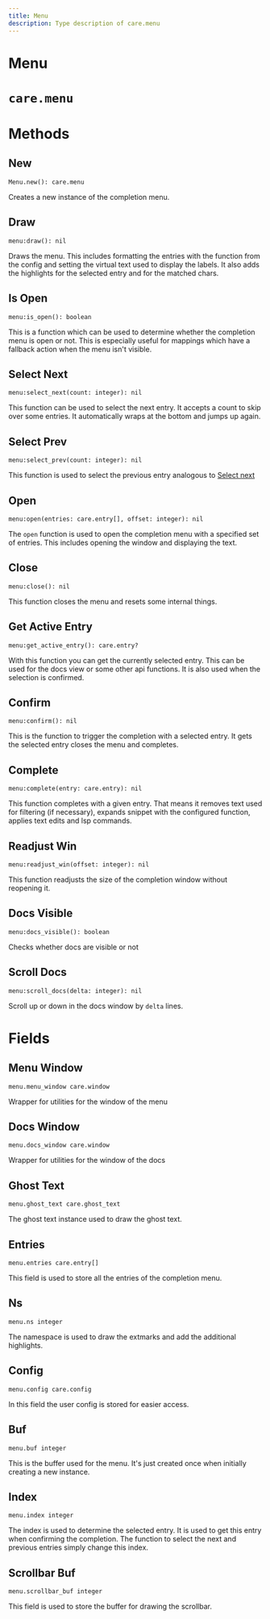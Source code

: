 ```yaml
---
title: Menu
description: Type description of care.menu
---
```

# Menu

# `care.menu`

# Methods

## New
`Menu.new(): care.menu`

Creates a new instance of the completion menu.

## Draw
`menu:draw(): nil`

Draws the menu. This includes formatting the entries with the function from the
config and setting the virtual text used to display the labels. It also adds the
highlights for the selected entry and for the matched chars.

## Is Open
`menu:is_open(): boolean`

This is a function which can be used to determine whether the completion menu is
open or not. This is especially useful for mappings which have a fallback action
when the menu isn't visible.

## Select Next
`menu:select_next(count: integer): nil`

This function can be used to select the next entry. It accepts a count to skip
over some entries. It automatically wraps at the bottom and jumps up again.

## Select Prev
`menu:select_prev(count: integer): nil`

This function is used to select the previous entry analogous to
[Select next](#select-next)

## Open
`menu:open(entries: care.entry[], offset: integer): nil`

The `open` function is used to open the completion menu with a specified set of
entries. This includes opening the window and displaying the text.

## Close
`menu:close(): nil`

This function closes the menu and resets some internal things.

## Get Active Entry
`menu:get_active_entry(): care.entry?`

With this function you can get the currently selected entry. This can be used
for the docs view or some other api functions. It is also used when the
selection is confirmed.

## Confirm
`menu:confirm(): nil`

This is the function to trigger the completion with a selected entry. It gets
the selected entry closes the menu and completes.

## Complete
`menu:complete(entry: care.entry): nil`

This function completes with a given entry. That means it removes text used for
filtering (if necessary), expands snippet with the configured function, applies
text edits and lsp commands.

## Readjust Win
`menu:readjust_win(offset: integer): nil`

This function readjusts the size of the completion window without reopening it.

## Docs Visible
`menu:docs_visible(): boolean`

Checks whether docs are visible or not

## Scroll Docs
`menu:scroll_docs(delta: integer): nil`

Scroll up or down in the docs window by `delta` lines.
# Fields

## Menu Window
`menu.menu_window care.window`

Wrapper for utilities for the window of the menu

## Docs Window
`menu.docs_window care.window`

Wrapper for utilities for the window of the docs

## Ghost Text
`menu.ghost_text care.ghost_text`

The ghost text instance used to draw the ghost text.

## Entries
`menu.entries care.entry[]`

This field is used to store all the entries of the completion menu.

## Ns
`menu.ns integer`

The namespace is used to draw the extmarks and add the additional highlights.

## Config
`menu.config care.config`

In this field the user config is stored for easier access.

## Buf
`menu.buf integer`

This is the buffer used for the menu. It's just created once when initially
creating a new instance.

## Index
`menu.index integer`

The index is used to determine the selected entry. It is used to get this entry
when confirming the completion. The function to select the next and previous
entries simply change this index.

## Scrollbar Buf
`menu.scrollbar_buf integer`

This field is used to store the buffer for drawing the scrollbar.
